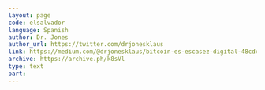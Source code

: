 ```yaml
---
layout: page
code: elsalvador
language: Spanish
author: Dr. Jones
author_url: https://twitter.com/drjonesklaus
link: https://medium.com/@drjonesklaus/bitcoin-es-escasez-digital-48cdc977c43d
archive: https://archive.ph/k8sVl
type: text
part: 
---
```


